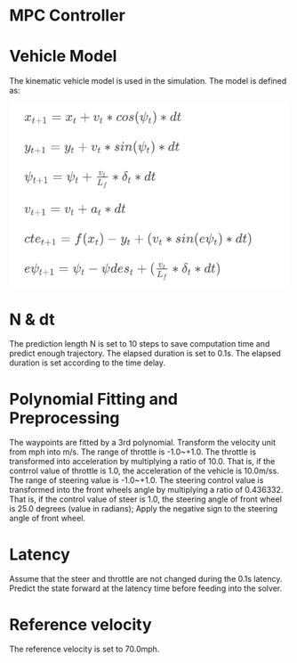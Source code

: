 # MPC Controller
# Vehicle Model
The kinematic vehicle model is used in the simulation. The model is defined as:

![](./vehicle_model.png)

# N & dt
The prediction length N is set to 10 steps to save computation time and predict enough trajectory. The elapsed duration is set to 0.1s. The elapsed duration is set according to the time delay. 

# Polynomial Fitting and Preprocessing
The waypoints are fitted by a 3rd polynomial. Transform the velocity unit from mph into m/s. The range of throttle is -1.0~+1.0. The throttle is transformed into acceleration by multiplying a ratio of 10.0. That is, if the contrrol value of throttle is 1.0, the acceleration of the vehicle is 10.0m/ss. The range of steering value is -1.0~+1.0. The steering control value is transformed into the front wheels angle by multiplying a ratio of 0.436332. That is, if the control value of steer is 1.0, the steering angle of front wheel is 25.0 degrees (value in radians); Apply the negative sign to the steering angle of front wheel.

# Latency
Assume that the steer and throttle are not changed during the 0.1s latency. Predict the state forward at the latency time before feeding into the solver.

# Reference velocity
The reference velocity is set to 70.0mph.

